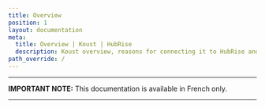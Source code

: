 ```yaml
---
title: Overview
position: 1
layout: documentation
meta:
  title: Overview | Koust | HubRise
  description: Koust overview, reasons for connecting it to HubRise and summary of integrated features. Synchronise data between your EPOS and your apps.
path_override: /
---
```


---

**IMPORTANT NOTE:** This documentation is available <Link to="/fr/apps/koust" addLocalePrefix={false}>in French only</Link>.

---
